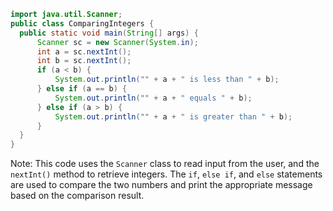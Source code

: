 ```java
import java.util.Scanner;
public class ComparingIntegers {
  public static void main(String[] args) {
      Scanner sc = new Scanner(System.in);
      int a = sc.nextInt();
      int b = sc.nextInt();
      if (a < b) {
          System.out.println("" + a + " is less than " + b);
      } else if (a == b) {
          System.out.println("" + a + " equals " + b);
      } else if (a > b) {
          System.out.println("" + a + " is greater than " + b);
      }
  }
}
```
Note: This code uses the `Scanner` class to read input from the user, and the `nextInt()` method to retrieve integers. The `if`, `else if`, and `else` statements are used to compare the two numbers and print the appropriate message based on the comparison result.
